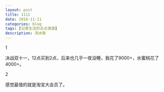 ```yaml
---
layout: post
title: 1111
date: 2018-11-11
categories: blog
tags: [记录生活的点点滴滴]
description: 流水账
---
```


1 

决战双十一，12点买到2点，后来也几乎一夜没睡，我花了9000+，水蜜桃花了4000+。

2

感觉最值的就是淘宝大会员了。




